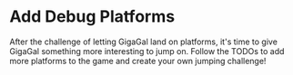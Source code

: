 # Add Debug Platforms

After the challenge of letting GigaGal land on platforms, it's time to give GigaGal something more interesting to jump on. Follow the TODOs to add more platforms to the game and create your own jumping challenge!

